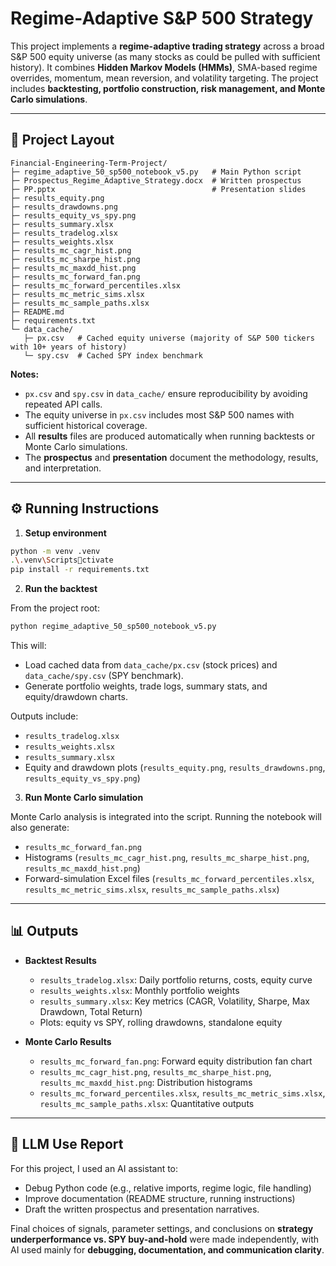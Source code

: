 # Regime-Adaptive S&P 500 Strategy

This project implements a **regime-adaptive trading strategy** across a broad S&P 500 equity universe (as many stocks as could be pulled with sufficient history). It combines **Hidden Markov Models (HMMs)**, SMA-based regime overrides, momentum, mean reversion, and volatility targeting. The project includes **backtesting, portfolio construction, risk management, and Monte Carlo simulations**.

---

## 📂 Project Layout

```
Financial-Engineering-Term-Project/
├─ regime_adaptive_50_sp500_notebook_v5.py   # Main Python script
├─ Prospectus_Regime_Adaptive_Strategy.docx  # Written prospectus
├─ PP.pptx                                   # Presentation slides
├─ results_equity.png
├─ results_drawdowns.png
├─ results_equity_vs_spy.png
├─ results_summary.xlsx
├─ results_tradelog.xlsx
├─ results_weights.xlsx
├─ results_mc_cagr_hist.png
├─ results_mc_sharpe_hist.png
├─ results_mc_maxdd_hist.png
├─ results_mc_forward_fan.png
├─ results_mc_forward_percentiles.xlsx
├─ results_mc_metric_sims.xlsx
├─ results_mc_sample_paths.xlsx
├─ README.md
├─ requirements.txt
└─ data_cache/
   ├─ px.csv   # Cached equity universe (majority of S&P 500 tickers with 10+ years of history)
   └─ spy.csv  # Cached SPY index benchmark
```

**Notes:**
- `px.csv` and `spy.csv` in `data_cache/` ensure reproducibility by avoiding repeated API calls.  
- The equity universe in `px.csv` includes most S&P 500 names with sufficient historical coverage.  
- All **results** files are produced automatically when running backtests or Monte Carlo simulations.  
- The **prospectus** and **presentation** document the methodology, results, and interpretation.  

---

## ⚙️ Running Instructions

1. **Setup environment**

```bash
python -m venv .venv
.\.venv\Scriptsctivate
pip install -r requirements.txt
```

2. **Run the backtest**

From the project root:

```bash
python regime_adaptive_50_sp500_notebook_v5.py
```

This will:
- Load cached data from `data_cache/px.csv` (stock prices) and `data_cache/spy.csv` (SPY benchmark).  
- Generate portfolio weights, trade logs, summary stats, and equity/drawdown charts.  

Outputs include:
- `results_tradelog.xlsx`
- `results_weights.xlsx`
- `results_summary.xlsx`
- Equity and drawdown plots (`results_equity.png`, `results_drawdowns.png`, `results_equity_vs_spy.png`)

3. **Run Monte Carlo simulation**

Monte Carlo analysis is integrated into the script. Running the notebook will also generate:
- `results_mc_forward_fan.png`
- Histograms (`results_mc_cagr_hist.png`, `results_mc_sharpe_hist.png`, `results_mc_maxdd_hist.png`)
- Forward-simulation Excel files (`results_mc_forward_percentiles.xlsx`, `results_mc_metric_sims.xlsx`, `results_mc_sample_paths.xlsx`)

---

## 📊 Outputs

- **Backtest Results**
  - `results_tradelog.xlsx`: Daily portfolio returns, costs, equity curve
  - `results_weights.xlsx`: Monthly portfolio weights
  - `results_summary.xlsx`: Key metrics (CAGR, Volatility, Sharpe, Max Drawdown, Total Return)
  - Plots: equity vs SPY, rolling drawdowns, standalone equity  

- **Monte Carlo Results**
  - `results_mc_forward_fan.png`: Forward equity distribution fan chart
  - `results_mc_cagr_hist.png`, `results_mc_sharpe_hist.png`, `results_mc_maxdd_hist.png`: Distribution histograms
  - `results_mc_forward_percentiles.xlsx`, `results_mc_metric_sims.xlsx`, `results_mc_sample_paths.xlsx`: Quantitative outputs  

---

## 🤖 LLM Use Report

For this project, I used an AI assistant to:
- Debug Python code (e.g., relative imports, regime logic, file handling)  
- Improve documentation (README structure, running instructions)   
- Draft the written prospectus and presentation narratives.  

Final choices of signals, parameter settings, and conclusions on **strategy underperformance vs. SPY buy-and-hold** were made independently, with AI used mainly for **debugging, documentation, and communication clarity**.  
